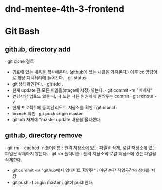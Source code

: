 # dnd-mentee-4th-3-frontend

# Git Bash

## github, directory add
∙ git clone 경로
  - 경로에 있는 내용을 복사해온다. (github에 있는 내용을 가져온다.) 이후 cd 명령어로 해당 디렉터리에 들어간다.
∙ git status
  - git 상태확인한다.
∙ git add .
  - 현재 update 된 모든 파일을(stage에 저장) 넣는다.
∙ git commit -m "메세지“
  - 변경사항 업로드 했을 때, 나 또는 다른 팀원에게 알려주는 commit
∙ git remote -v
  - 현재 프로젝트에 등록된 리모트 저장소를 확인
∙ git branch
  - branch 확인
∙ git push origin master
  - github 자체에 *master update 내용을 올리겠다.

## github, directory remove
∙ git rm --cached -r 폴더이름 : 원격 저장소에 있는 파일을 삭제, 로컬 저장소에 있는 파일은 삭제하지 않는다.
∙ git rm 폴더이름 : 원격 저장소와 로컬 저장소에 있는 파일을 삭제한다.
  - git commit -m "github에서 업데이트 확인문“ : 어떤 순간 작업공간의 상태를 저장
  - git push -f origin master : git에 push한다.

